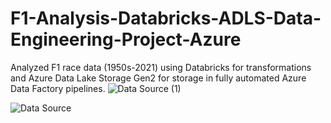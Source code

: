 # F1-Analysis-Databricks-ADLS-Data-Engineering-Project-Azure
Analyzed F1 race data (1950s-2021) using Databricks for transformations and Azure Data Lake Storage Gen2 for storage in fully automated Azure Data Factory pipelines.
![Data Source (1)](https://github.com/user-attachments/assets/10e4fee2-75fe-4f85-bc40-5f896b9a090e)





![Data Source](https://github.com/user-attachments/assets/a6af8eec-a653-4009-aace-4b36d8669c1d)
